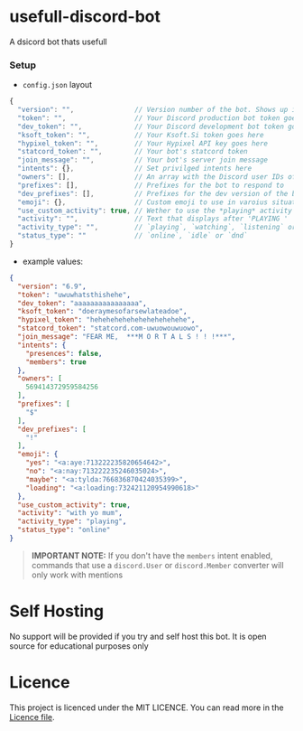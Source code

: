 # usefull-discord-bot
A dsicord bot thats usefull


### Setup
- `config.json` layout
```js
{
  "version": "",               // Version number of the bot. Shows up in info command (string not a number btw)
  "token": "",                 // Your Discord production bot token goes here
  "dev_token": "",             // Your Discord development bot token goes here
  "ksoft_token": "",           // Your Ksoft.Si token goes here
  "hypixel_token": "",         // Your Hypixel API key goes here
  "statcord_token": "",        // Your bot's statcord token
  "join_message": "",          // Your bot's server join message
  "intents": {},               // Set privilged intents here
  "owners": [],                // An array with the Discord user IDs of people who you want to have ABSOLUTE POWER over your bot. Note: people with this perm could theoreticly wipe your server so please do be careful who you put in here
  "prefixes": [],              // Prefixes for the bot to respond to
  "dev_prefixes": [],          // Prefixes for the dev version of the bot to respond to
  "emoji": {},                 // Custom emoji to use in varoius situations (can be animated or non-animated)
  "use_custom_activity": true, // Wether to use the *playing* activity defined below or not
  "activity": "",              // Text that displays after 'PLAYING '
  "activity_type": "",         // `playing`, `watching`, `listening` or `competing`
  "status_type": ""            // `online`, `idle` or `dnd`
}

```
- example values:
```json
{
  "version": "6.9",
  "token": "uwuwhatsthishehe",
  "dev_token": "aaaaaaaaaaaaaaaa",
  "ksoft_token": "doeraymesofarsewlateadoe",
  "hypixel_token": "hehehehehehehehehehehehe",
  "statcord_token": "statcord.com-uwuowouwuowo",
  "join_message": "FEAR ME,  ***M O R T A L S ! ! !***",
  "intents": {
    "presences": false,
    "members": true
  },
  "owners": [
    569414372959584256
  ],
  "prefixes": [
    "$"
  ],
  "dev_prefixes": [
    "!"
  ],
  "emoji": {
    "yes": "<a:aye:713222235820654642>",
    "no": "<a:nay:713222235246035024>",
    "maybe": "<a:tylda:766836870424035399>",
    "loading": "<a:loading:732421120954990618>"
  },
  "use_custom_activity": true,
  "activity": "with yo mum",
  "activity_type": "playing",
  "status_type": "online"
}

```
> **IMPORTANT NOTE:** If you don't have the `members` intent enabled, commands that use a `discord.User` or `discord.Member` converter will only work with mentions

# Self Hosting
No support will be provided if you try and self host this bot. It is open source for educational purposes only

# Licence
This project is licenced under the MIT LICENCE. You can read more in the [Licence file](LICENCE).
